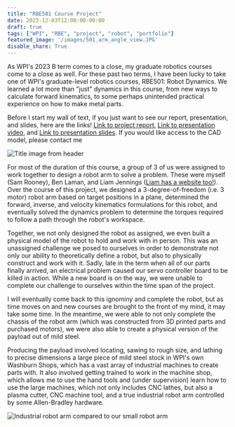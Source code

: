 ```yaml
---
title: "RBE501 Course Project"
date: 2023-12-03T12:00:00-00:00
draft: true
tags: ["WPI", "RBE", "project", "robot", "portfolio"]
featured_image: '/images/501_arm_angle_view.JPG'
disable_share: True
---
```


As WPI's 2023 B term comes to a close, my graduate robotics courses come to a close as well. For these past two terms, I have been lucky to take one of WPI's graduate-level robotics courses, RBE501: Robot Dynamics. We learned a lot more than "just" dynamics in this course, from new ways to calculate forward kinematics, to some perhaps unintended practical experience on how to make metal parts.

<!--more-->
<!-- Fun fact; the text on the line above ends the content summary early! Pretty handy trick. -->

Before I start my wall of text, if you just want to see our report, presentation, and slides, here are the links! [Link to project report](/pdf/rbe501_report.PDF), [Link to presentation video](https://www.youtube.com/watch?v=CwcXeBxKKKM), and [Link to presentation slides](/pdf/rbe501_slides.PDF). If you would like access to the CAD model, please contact me 

![Title image from header](/images/501_arm_angle_view.JPG)

<!-- While in our other undergrad courses we investigate the Denavit-Hartenberg parameter formulation of robot kinematics, in this course we learn about the screw theory form. Without getting into too much detail, screw theory allows us to define our robot based on the "home position" of the robot's end effector and the "screw axes", which are defined based on the axes of rotation for each of the robot's revolute joints (or axis of translation, in the case of prismatic joints). In a sense, this can be thought of as starting from the "end" of the robot, and moving joint by joint towards the center until there are no more joints to consider. This is in opposition to DH parameters which start from the center and 

In the end, both systems do the same thing, but screw theory has some convenient advantages a little deeper down the mathematical rabbit hole. However, an in-depth discussion of the pros and cons of screw theory are well outside the scope of this post. -->

For most of the duration of this course, a group of 3 of us were assigned to work together to design a robot arm to solve a problem. These were myself (Sam Rooney), Ben Laman, and Liam Jennings ([Liam has a website too!](https://ldjennings.github.io)). Over the course of this project, we designed a 3-degree-of-freedom (i.e. 3 motor) robot arm based on target positions in a plane, determined the forward, inverse, and velocity kinematics formulations for this robot, and eventually solved the dynamics problem to determine the torques required to follow a path through the robot's workspace. 

Together, we not only designed the robot as assigned, we even built a physical model of the robot to hold and work with in person. This was an unassigned challenge we posed to ourselves in order to demonstrate not only our ability to theoretically define a robot, but also to physically construct and work with it. Sadly, late in the term when all of our parts finally arrived, an electrical problem caused our servo controller board to be killed in action. While a new board is on the way, we were unable to complete our challenge to ourselves within the time span of the project. 

I will eventually come back to this ignominy and complete the robot, but as time moves on and new courses are brought to the front of my mind, it may take some time. In the meantime, we were able to not only complete the chassis of the robot arm (which was constructed from 3D printed parts and purchased motors), we were also able to create a physical version of the payload out of mild steel. 

Producing the payload involved locating, sawing to rough size, and lathing to precise dimensions a large piece of mild steel stock in WPI's own Washburn Shops, which has a vast array of industrial machines to create parts with. It also involved getting trained to work in the machine shop, which allows me to use the hand tools and (under supervision) learn how to use the large machines, which not only includes CNC lathes, but also a plasma cutter, CNC machine tool, and a true industrial robot arm controlled by some Allen-Bradley hardware. 

![Industrial robot arm compared to our small robot arm](/images/big_robot_little_robot.JPG)

